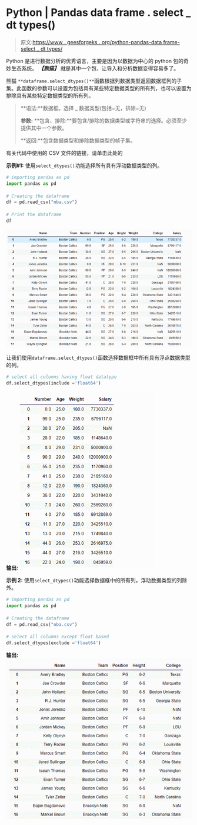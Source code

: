 # Python | Pandas data frame . select _ dt types()

> 原文:[https://www . geesforgeks . org/python-pandas-data frame-select _ dt types/](https://www.geeksforgeeks.org/python-pandas-dataframe-select_dtypes/)

Python 是进行数据分析的优秀语言，主要是因为以数据为中心的 python 包的奇妙生态系统。 ***【熊猫】*** 就是其中一个包，让导入和分析数据变得容易多了。

熊猫 `**dataframe.select_dtypes()**`函数根据列数据类型返回数据框列的子集。此函数的参数可以设置为包括具有某些特定数据类型的所有列，也可以设置为排除具有某些特定数据类型的所有列。

> **语法:**数据框。选择 _ 数据类型(包括=无，排除=无)
> 
> **参数:**
> **包含、排除:**要包含/排除的数据类型或字符串的选择。必须至少提供其中一个参数。
> 
> **返回:**包含数据类型和排除数据类型的帧子集。

有关代码中使用的 CSV 文件的链接，请单击此处的

**示例#1:** 使用`select_dtypes()`功能选择所有具有浮动数据类型的列。

```py
# importing pandas as pd
import pandas as pd

# Creating the dataframe 
df = pd.read_csv("nba.csv")

# Print the dataframe
df
```

![](img/43dab26aa0d03954ff5c64000900287e.png)

让我们使用`dataframe.select_dtypes()`函数选择数据框中所有具有浮点数据类型的列。

```py
# select all columns having float datatype
df.select_dtypes(include ='float64')
```

**输出:**
![](img/f6e84032b608680c626c24eb3b0a9ff6.png)

**示例 2:** 使用`select_dtypes()`功能选择数据框中的所有列，浮动数据类型的列除外。

```py
# importing pandas as pd
import pandas as pd

# Creating the dataframe 
df = pd.read_csv("nba.csv")

# select all columns except float based
df.select_dtypes(exclude ='float64')
```

**输出:**
![](img/fecabbdfd45684b58e6c7e3209f604e5.png)
